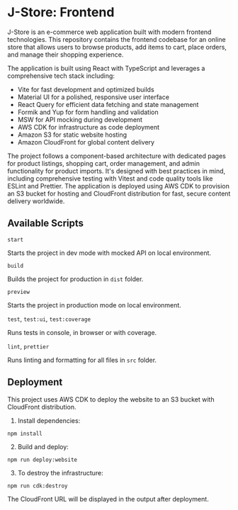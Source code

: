 # J-Store: Frontend

J-Store is an e-commerce web application built with modern frontend technologies. This repository contains the frontend codebase for an online store that allows users to browse products, add items to cart, place orders, and manage their shopping experience.

The application is built using React with TypeScript and leverages a comprehensive tech stack including:

- Vite for fast development and optimized builds
- Material UI for a polished, responsive user interface
- React Query for efficient data fetching and state management
- Formik and Yup for form handling and validation
- MSW for API mocking during development
- AWS CDK for infrastructure as code deployment
- Amazon S3 for static website hosting
- Amazon CloudFront for global content delivery

The project follows a component-based architecture with dedicated pages for product listings, shopping cart, order management, and admin functionality for product imports. It's designed with best practices in mind, including comprehensive testing with Vitest and code quality tools like ESLint and Prettier. The application is deployed using AWS CDK to provision an S3 bucket for hosting and CloudFront distribution for fast, secure content delivery worldwide.

## Available Scripts

`start`

Starts the project in dev mode with mocked API on local environment.

`build`

Builds the project for production in `dist` folder.

`preview`

Starts the project in production mode on local environment.

`test`, `test:ui`, `test:coverage`

Runs tests in console, in browser or with coverage.

`lint`, `prettier`

Runs linting and formatting for all files in `src` folder.

## Deployment

This project uses AWS CDK to deploy the website to an S3 bucket with CloudFront distribution.

1. Install dependencies:

`npm install`

2. Build and deploy:

`npm run deploy:website`

3. To destroy the infrastructure:

`npm run cdk:destroy`

The CloudFront URL will be displayed in the output after deployment.
